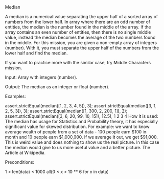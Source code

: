 Median

A median is a numerical value separating the upper half of a sorted array of numbers from the lower half. In array where there are an odd number of entities, the median is the number found in the middle of the array. If the array contains an even number of entities, then there is no single middle value, instead the median becomes the average of the two numbers found in the middle. For this mission, you are given a non-empty array of integers (number). With it, you must separate the upper half of the numbers from the lower half and find the median.


If you want to practice more with the similar case, try Middle Characters mission.

Input: Array with integers (number).

Output: The median as an integer or float (number).

Examples:

assert.strictEqual(median([1, 2, 3, 4, 5]), 3);
assert.strictEqual(median([3, 1, 2, 5, 3]), 3);
assert.strictEqual(median([1, 300, 2, 200, 1]), 2);
assert.strictEqual(median([3, 6, 20, 99, 10, 15]), 12.5);
1
2
3
4
How it is used: The median has usage for Statistics and Probability theory, it has especially significant value for skewed distribution. For example: we want to know average wealth of people from a set of data - 100 people earn $100 in month and 10 people earn $1,000,000. If we average it out, we get $91,000. This is weird value and does nothing to show us the real picture. In this case the median would give to us more useful value and a better picture. The Article at Wikipedia.

Preconditions:

1 < len(data) ≤ 1000
all(0 ≤ x < 10 ** 6 for x in data)
